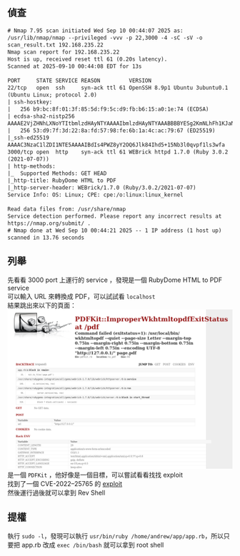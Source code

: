 ## 偵查

```shell
# Nmap 7.95 scan initiated Wed Sep 10 00:44:07 2025 as: /usr/lib/nmap/nmap --privileged -vvv -p 22,3000 -4 -sC -sV -o scan_result.txt 192.168.235.22
Nmap scan report for 192.168.235.22
Host is up, received reset ttl 61 (0.20s latency).
Scanned at 2025-09-10 00:44:08 EDT for 13s

PORT     STATE SERVICE REASON         VERSION
22/tcp   open  ssh     syn-ack ttl 61 OpenSSH 8.9p1 Ubuntu 3ubuntu0.1 (Ubuntu Linux; protocol 2.0)
| ssh-hostkey: 
|   256 b9:bc:8f:01:3f:85:5d:f9:5c:d9:fb:b6:15:a0:1e:74 (ECDSA)
| ecdsa-sha2-nistp256 AAAAE2VjZHNhLXNoYTItbmlzdHAyNTYAAAAIbmlzdHAyNTYAAABBBBYESg2KmNLhFh1KJaN2UFCVAEv6MWr58pqp2fIpCSBEK2wDJ5ap2XVBVGLk9Po4eKBbqTo96yttfVUvXWXoN3M=
|   256 53:d9:7f:3d:22:8a:fd:57:98:fe:6b:1a:4c:ac:79:67 (ED25519)
|_ssh-ed25519 AAAAC3NzaC1lZDI1NTE5AAAAIBdIs4PWZ8yY2OQ6Jlk84Ihd5+15Nb3l0qvpf1ls3wfa
3000/tcp open  http    syn-ack ttl 61 WEBrick httpd 1.7.0 (Ruby 3.0.2 (2021-07-07))
| http-methods: 
|_  Supported Methods: GET HEAD
|_http-title: RubyDome HTML to PDF
|_http-server-header: WEBrick/1.7.0 (Ruby/3.0.2/2021-07-07)
Service Info: OS: Linux; CPE: cpe:/o:linux:linux_kernel

Read data files from: /usr/share/nmap
Service detection performed. Please report any incorrect results at https://nmap.org/submit/ .
# Nmap done at Wed Sep 10 00:44:21 2025 -- 1 IP address (1 host up) scanned in 13.76 seconds
```

## 列舉

先看看 3000 port 上運行的 service ，發現是一個 RubyDome HTML to PDF service  
可以輸入 URL 來轉換成 PDF，可以試試看 `localhost`  
結果跳出來以下的頁面：  
![image1](images/image1.png)  
是一個 `PDFKit` ，他好像是一個目標，可以嘗試看看找找 exploit  
找到了一個 CVE-2022–25765 的 [exploit](https://github.com/UNICORDev/exploit-CVE-2022-25765)  
然後運行過後就可以拿到 Rev Shell

## 提權

執行 `sudo -l`，發現可以執行 `usr/bin/ruby /home/andrew/app/app.rb`，所以只要把 app.rb 改成 `exec /bin/bash` 就可以拿到 root shell